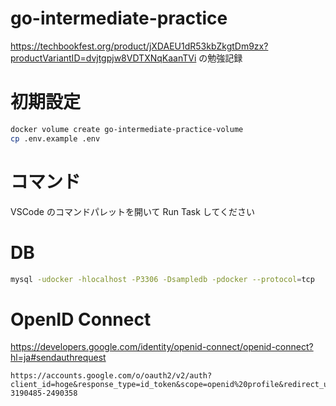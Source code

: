 # go-intermediate-practice

https://techbookfest.org/product/jXDAEU1dR53kbZkgtDm9zx?productVariantID=dvjtgpjw8VDTXNqKaanTVi
の勉強記録

# 初期設定

```sh
docker volume create go-intermediate-practice-volume
cp .env.example .env
```

# コマンド

VSCode のコマンドパレットを開いて Run Task してください

# DB

```sh
mysql -udocker -hlocalhost -P3306 -Dsampledb -pdocker --protocol=tcp
```

# OpenID Connect

https://developers.google.com/identity/openid-connect/openid-connect?hl=ja#sendauthrequest

```
https://accounts.google.com/o/oauth2/v2/auth?client_id=hoge&response_type=id_token&scope=openid%20profile&redirect_uri=http://localhost:8081/callback&nonce=0394852-3190485-2490358
```
